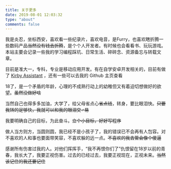 ```yaml
---
title: 关于更多
date: 2019-08-01 12:03:32
type: "about"
comments: false
---
```

我是炎忍，坐标西安，喜欢看一些纪录片，喜欢电音，是Furry，也喜欢瞎折腾一些数码产品~~当然没有钱去折腾~~，是个个人开发者。有时候也会看看书、玩玩游戏。本站主要会记录一些我的学习编程踩坑、日常生活、碎碎念、资源备忘与转载文章。

目前是准大一，专科，专业是移动应用开发。有在自学安卓开发相关的，目前有做了 [Kirby Assistant](https://www.coolapk.com/game/218220) ，还有一些可以去我的 Github 主页查看


18了，是一个矛盾的年龄，心理的不成熟行动上的幼稚但又有着迫切想做好的欲望。~~虽然没做好啥~~

当然自己也得多多加油，大学了，给父母省点心~~省点钱~~，转身，要比眼泪快。~~只要我转的足够快，我就可以和我的眼泪交♂易~~

我要明确自己的目标，为此奋斗。~~立个小目标，好好写程序~~

做人当方则方，当圆则圆，我已经不是小孩子了，我的错误已不会再有人包容。对不喜欢的人和事也要面带笑容，不喜欢躲的远一点。~~不喜欢的我去管会像个傻逼~~

感谢所有伤害过我的人。对他们挥挥手，“我不再恨你们了”仇恨留在18岁以前的青春，我长大了，我要正视伤害。过去的已经过去，我要正视现在，正视未来。~~当然该记住的我还要记住~~